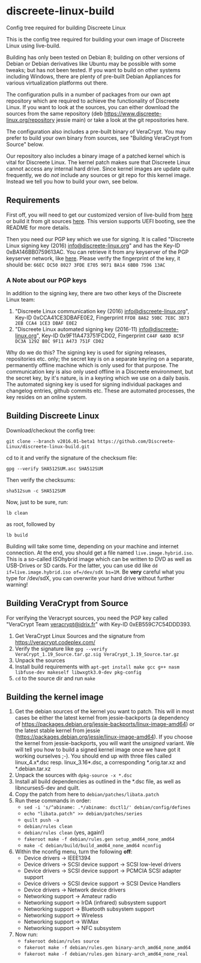 # discreete-linux-build
Config tree required for building Discreete Linux

This is the config tree required for building your own image of Discreete Linux using live-build.

Building has only been tested on Debian 8; building on other versions of Debian or Debian derivatives like Ubuntu 
may be possible with some tweaks; but has not been tested. If you want to build on other systems including Windows, 
there are plenty of pre-built Debian Appliances for various virtualization platforms out there.

The configuration pulls in a number of packages from our own apt repository which are required to achieve the
functionality of Discreete Linux. If you want to look at the sources, you can either download the sources from
the same repository (deb https://www.discreete-linux.org/repository jessie main) or take a look at the git repositories here.

The configuration also includes a pre-built binary of VeraCrypt. You may prefer to build your own binary from sources,
see "Building VeraCrypt from Source" below.

Our repository also includes a binary image of a patched kernel which is vital for Discreete Linux. The kernel patch makes 
sure that Discreete Linux cannot access any internal hard drive. Since kernel images are update quite frequently, 
we do *not* include any sources or git repo for this kernel image. Instead we tell you how to build your own, see below. 

## Requirements

First off, you will need to get our customized version of live-build from 
[here](https://www.discreete-linux.org/repository/pool/main/l/live-build/live-build_20160105dsctl1_all.deb)
or build it from git sources [here](https://github.com/Discreete-Linux/live-build). This version supports
UEFI booting, see the README for more details.

Then you need our PGP key which we use for signing. It is called "Discreete Linux signing key (2016) <info@discreete-linux.org>" and has the Key-ID 0xBA146BB0759613AC. You can retrieve it from any keyserver of the PGP keyserver network, like [here](https://pgp.mit.edu/pks/lookup?op=get&search=0xBA146BB0759613AC). Please verify the fingerprint of the key, it should be:
`66EC DC50 8027 3FDE E705 9071 BA14 6BB0 7596 13AC`
### A Note about our PGP keys

In addition to the signing key, there are two other keys of the Discreete Linux team:

1. "Discreete Linux communication key (2016) <info@discreete-linux.org>", Key-ID 0xCCA41CE3DBAFE0E2, Fingerprint `FFD8 8A62 59BC 7E8C 3B73 2EB CCA4 1CE3 DBAF E0E2`
2. "Discreete Linux automated signing key (2016-11) <info@discreete-linux.org>", Key-ID 0x9F11A473751FCD02, Fingerprint `C44F 6A9D 8C5F DC3A 1292 B8C 9F11 A473 751F CD02`

Why do we do this? The signing key is used for signing releases, repositories etc. only; the secret key is on a separate keyring on a separate, permanently offline machine which is only used for that purpose. The communication key is also only used offline in a Discreete environment, but the secret key, by it's nature, is in a keyring which we use on a daily basis. The automated signing key is used for signing individual packages and changelog entries, github commits etc. These are automated processes, the key resides on an online system.

## Building Discreete Linux

Download/checkout the config tree:

`git clone --branch v2016.01-beta1 https://github.com/Discreete-Linux/discreete-linux-build.git`

cd to it and verify the signature of the checksum file:

`gpg --verify SHA512SUM.asc SHA512SUM`

Then verify the checksums:

`sha512sum -c SHA512SUM`

Now, just to be sure, run:

`lb clean`

as root, followed by

`lb build`

Building will take some time, depending on your machine and internet connection. At the end, you should get a file named
`live.image.hybrid.iso`. This is a so-called ISOhybrid image which can be written to DVD as well as USB-Drives or SD cards.
For the latter, you can use dd like
`dd if=live.image.hybrid.iso of=/dev/sdX bs=1M`.
Be **very** careful what you type for /dev/sdX, you can overwrite your hard drive without further warning!

## Building VeraCrypt from Source

For verifying the Veracrypt sources, you need the PGP key called "VeraCrypt Team <veracrypt@idrix.fr>" with Key-ID 0xEB559C7C54DDD393.

1. Get VeraCrypt Linux Sources and the signature from https://veracrypt.codeplex.com/
2. Verify the signature like `gpg --verify VeraCrypt_1.19_Source.tar.gz.sig VeraCrypt_1.19_Source.tar.gz`
3. Unpack the sources
4. Install build requirements with
`apt-get install make gcc g++ nasm libfuse-dev makeself libwxgtk3.0-dev pkg-config`
5. `cd` to the source dir and run `make`

## Building the kernel image

1. Get the debian sources of the kernel you want to patch. This will in most cases be either the latest kernel 
from jessie-backports (a dependency of https://packages.debian.org/jessie-backports/linux-image-amd64) or the latest
stable kernel from jessie (https://packages.debian.org/jessie/linux-image-amd64). If you choose the kernel 
from jessie-backports, you will want the *unsigned* variant. We will tell you how to build a signed kernel image once
we have got it working ourselves ;-). You should end up with three files called linux_4.x*.dsc resp. linux_3.16*.dsc,
a corresponding *.orig.tar.xz and *.debian.tar.xz
2. Unpack the sources with `dpkg-source -x *.dsc`
3. Install all build dependencies as outlined in the *.dsc file, as well as libncurses5-dev and quilt.
4. Copy the patch from here to `debian/patches/libata.patch`
5. Run these commands in order:
   * `sed -i 's/^abiname: .*/abiname: dsctl1/' debian/config/defines`
   * `echo "libata.patch" >> debian/patches/series`
   * `quilt push -a`
   * `debian/rules clean`
   * `debian/rules clean` (yes, again!)
   * `fakeroot make -f debian/rules.gen setup_amd64_none_amd64`
   * `make -C debian/build/build_amd64_none_amd64 nconfig`
6. Within the nconfig menu, turn the following **off**:
   * Device drivers -> IEEE1394
   * Device drivers -> SCSI device support -> SCSI low-level drivers 
   * Device drivers -> SCSI device support -> PCMCIA SCSI adapter support
   * Device drivers -> SCSI device support -> SCSI Device Handlers
   * Device drivers -> Network device drivers
   * Networking support -> Amateur radio
   * Networking support -> IrDA (infrared) subsystem support
   * Networking support -> Bluetooth subsystem support
   * Networking support -> Wireless
   * Networking support -> WiMax
   * Networking support -> NFC subsystem
7. Now run:
   * `fakeroot debian/rules source`
   * `fakeroot make -f debian/rules.gen binary-arch_amd64_none_amd64`
   * `fakeroot make -f debian/rules.gen binary-arch_amd64_none_real`
